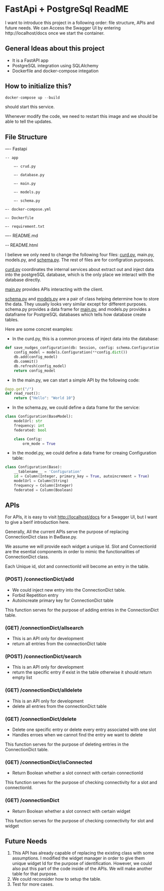 # FastApi + PostgreSql ReadME

I want to introduce this project in a following order: file structure, APIs and future needs.
We can Access the Swagger UI by entering http://localhost/docs once we start the container.

## General Ideas about this project

- It is a FastAPI app
- PostgreSQL integration using SQLAlchemy
- Dockerfile and docker-compose integation

## How to initialize this?

```python
docker-compose up --build 
```

should start this service.

Whenever modify the code, we need to restart this image and we should be able to tell the updates.

## File Structure

—- Fastapi

    -- app

        —- crud.py

        —- database.py

        —- main.py

        —- models.py

        —- schema.py

    —- docker-compose.yml

    —- Dockerfile

    —- requirement.txt

—- README.md

-- README.html

I believe we only need to change the following four files: [curd.py](http://curd.py), main.py, models.py, and [schema.py](http://schema.py). The rest of files are for configration purposes.

[curd.py](http://curd.py) coordinates the internal services about extract out and inject data into the postgreSQL database, which is the only place we interact with the database directly.

[main.py](http://main.py) provides APIs interacting with the client.

[schema.py](http://schema.py) and [models.py](http://models.py) are a pair of class helping determine how to store the data. They usually looks very similar except for different purposes. schema.py provides a data frame for [main.py](http://main.py), and models.py provides a dataframe for PostgreSQL databases which tells how database create tables.

Here are some concret examples:

- In the curd.py, this is a common process of inject data into the database:

```python
def save_nudges_configuration(db: Session, config: schema.Configuration):
    config_model = models.Configuration(**config.dict())
    db.add(config_model)
    db.commit()
    db.refresh(config_model)
    return config_model
```

- In the main.py, we can start a simple API by the following code:

```python
@app.get("/")
def read_root():
    return {"Hello": "World 10"}
```

- In the schema.py, we could define a data frame for the service:

```python
class Configuration(BaseModel):
    modelUrl: str
    frequency: int
    federated: bool

    class Config:
        orm_mode = True
```

- In the model.py, we could define a data frame for creaing Configuration table:

```python
class Configuration(Base):
    __tablename__ = 'Configuration'
    id = Column(Integer, primary_key = True, autoincrement = True)
    modelUrl = Column(String)
    frequency = Column(Integer)
    federated = Column(Boolean)
```

## APIs

For APIs, it is easy to visit [http://localhost/docs](http://localhost/docs) for a Swagger UI, but I want to give a berif introduction here.

Generally, All the current APIs serve the purpose of replacing ConnectionDict class in BwBase.py.

We assume we will provide each widget a unique Id. Slot and ConnectionId are the esential components in order to mimic the functionalities of ConnectionDict class. 

Each Unique id, slot and connectionId will become an entry in the table.

### (POST) /connectionDict/add

- We could inject new entry into the ConnectionDict table.
- Forbid Repetition entry
- Autoincreate primary key for ConnectionDict table

This function serves for the purpose of adding entries in the ConnectionDict table.

### (GET) /connectionDict/allsearch

- This is an API only for development
- return all entries from the connectionDict table

### (POST) /connectionDict/search

- This is an API only for development
- return the specific entry if exist in the table otherwise it should return empty list

### (GET) /connectionDict/alldelete

- This is an API only for development
- delete all entries from the connectionDict table

### (GET) /connectionDict/delete

- Delete one specific entry or delete every entry associated with one slot
- Handles erroes when we cannot find the entry we want to delete

This function serves for the purpose of deleting entries in the ConnectionDict table.

### (GET) /connectionDict/isConnected

- Return Boolean whether a slot connect with certain connectionId

This function serves for the purpose of checking connectivity for a slot and connectionId.

### (GET) /connectionDict

- Return Boolean whether a slot connect with certain widget

This function serves for the purpose of checking connectivity for slot and widget

                                                                                                                        

## Future Needs

1. This API has already capable of replacing the existing class with some assumptions. I modified the widget manager in order to give them unique widget Id for the purpose of identification. However, we could also put this part of the code inside of the APIs. We will make another table for that purpose.
2. We could reconsider how to setup the table.
3. Test for more cases.
